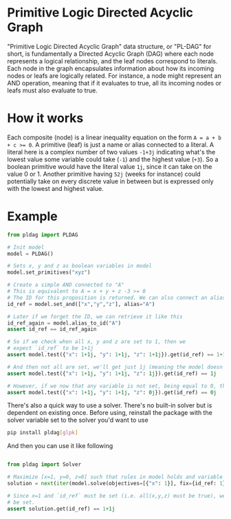 # Primitive Logic Directed Acyclic Graph
"Primitive Logic Directed Acyclic Graph" data structure, or "PL-DAG" for short, is fundamentally a Directed Acyclic Graph (DAG) where each node represents a logical relationship, and the leaf nodes correspond to literals. 
Each node in the graph encapsulates information about how its incoming nodes or leafs are logically related. For instance, a node might represent an AND operation, meaning that if it evaluates to true, all its incoming nodes or leafs must also evaluate to true.

# How it works
Each composite (node) is a linear inequality equation on the form
```A = a + b + c >= 0```. A primitive (leaf) is just a name or alias connected to a literal. A literal here is a complex number of two values `-1+3j` indicating what's the lowest value some variable could take (`-1`) and the highest value (`+3`). So a boolean primitive would have the literal value `1j`, since it can take on the value 0 or 1. Another primitive having `52j` (weeks for instance) could potentially take on every discrete value in between but is expressed only with the lowest and highest value.

# Example
```python
from pldag import PLDAG

# Init model
model = PLDAG()

# Sets x, y and z as boolean variables in model
model.set_primitives("xyz")

# Create a simple AND connected to "A"
# This is equivalent to A = x + y + z -3 >= 0
# The ID for this proposition is returned. We can also connect an alias to it, like so.
id_ref = model.set_and(["x","y","z"], alias="A")

# Later if we forget the ID, we can retrieve it like this
id_ref_again = model.alias_to_id("A")
assert id_ref == id_ref_again

# So if we check when all x, y and z are set to 1, then we
# expect `id_ref` to be 1+1j
assert model.test({"x": 1+1j, "y": 1+1j, "z": 1+1j}).get(id_ref) == 1+1j

# And then not all are set, we'll get just 1j (meaning the model doesn't now whether it's true or false)
assert model.test({"x": 1+1j, "y": 1+1j, "z": 1j}).get(id_ref) == 1j

# However, if we now that any variable is not set, being equal to 0, then the model know the composite to be false (or 0j)
assert model.test({"x": 1+1j, "y": 1+1j, "z": 0j}).get(id_ref) == 0j
```

There's also a quick way to use a solver. There's no built-in solver but is dependent on existing once. Before using, reinstall the package with the solver variable set to the solver you'd want to use
```bash
pip install pldag[glpk]
``` 
And then you can use it like following
```python

from pldag import Solver

# Maximize [x=1, y=0, z=0] such that rules in model holds and variable `id_ref` must be true.
solution = next(iter(model.solve(objectives=[{"x": 1}], fix={id_ref: 1}, solver=Solver.GLPK)))

# Since x=1 and `id_ref` must be set (i.e. all(x,y,z) must be true), we could expect all variables
# be set.
assert solution.get(id_ref) == 1+1j

```
